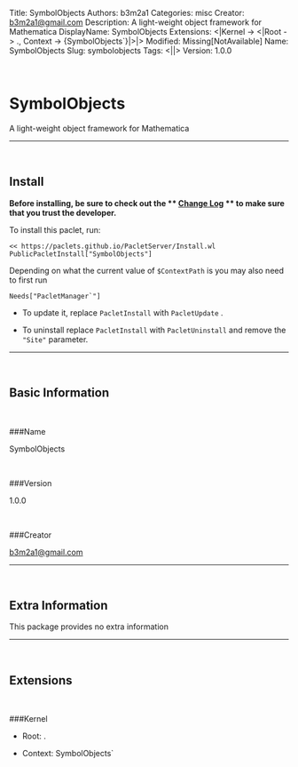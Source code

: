 Title: SymbolObjects
Authors: b3m2a1
Categories: misc
Creator: b3m2a1@gmail.com
Description: A light-weight object framework for Mathematica
DisplayName: SymbolObjects
Extensions: <|Kernel -> <|Root -> ., Context -> {SymbolObjects`}|>|>
Modified: Missing[NotAvailable]
Name: SymbolObjects
Slug: symbolobjects
Tags: <||>
Version: 1.0.0

<a id="symbolobjects" class="Section" style="width:0;height:0;margin:0;padding:0;">&zwnj;</a>

# SymbolObjects

A light-weight object framework for Mathematica

---

<a id="install" class="Subsection" style="width:0;height:0;margin:0;padding:0;">&zwnj;</a>

## Install

**Before installing, be sure to check out the ** **[Change Log](https://paclets.github.io/PacletServer/pages/log.html)** ** to make sure that you trust the developer.**

To install this paclet, run:

    << https://paclets.github.io/PacletServer/Install.wl
    PublicPacletInstall["SymbolObjects"]

Depending on what the current value of  ```$ContextPath``` is you may also need to first run

    Needs["PacletManager`"]

*  To update it, replace  ```PacletInstall``` with  ```PacletUpdate``` . 

*  To uninstall replace  ```PacletInstall``` with  ```PacletUninstall``` and remove the  ```"Site"``` parameter.

---

<a id="basicinformation" class="Subsection" style="width:0;height:0;margin:0;padding:0;">&zwnj;</a>

## Basic Information

<a id="name" class="Subsubsection" style="width:0;height:0;margin:0;padding:0;">&zwnj;</a>

###Name

SymbolObjects

<a id="version" class="Subsubsection" style="width:0;height:0;margin:0;padding:0;">&zwnj;</a>

###Version

1.0.0

<a id="creator" class="Subsubsection" style="width:0;height:0;margin:0;padding:0;">&zwnj;</a>

###Creator

[b3m2a1@gmail.com](mailto:b3m2a1@gmail.com)

---

<a id="extrainformation" class="Subsection" style="width:0;height:0;margin:0;padding:0;">&zwnj;</a>

## Extra Information

This package provides no extra information

---

<a id="extensions" class="Subsection" style="width:0;height:0;margin:0;padding:0;">&zwnj;</a>

## Extensions

<a id="kernel" class="Subsubsection" style="width:0;height:0;margin:0;padding:0;">&zwnj;</a>

###Kernel

*  Root: .

*  Context: SymbolObjects`